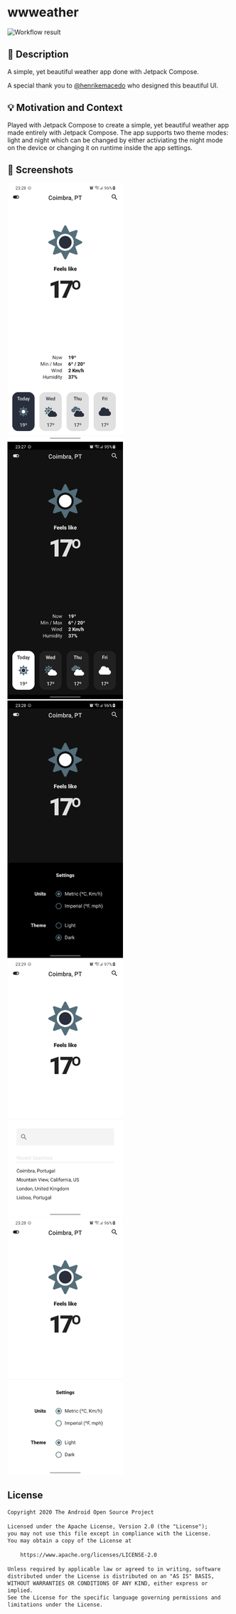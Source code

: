 # wwweather

![Workflow result](https://github.com/cmota/wwweather/workflows/Check/badge.svg)


## :scroll: Description
A simple, yet beautiful weather app done with Jetpack Compose.

A special thank you to [@henrikemacedo](https://twitter.com/henrikemacedo) who designed this beautiful UI.


## :bulb: Motivation and Context
Played with Jetpack Compose to create a simple, yet beautiful weather app made entirely with Jetpack Compose. The app supports two theme modes: light and night which can be changed by either activiating the night mode on the device or changing it on runtime inside the app settings.

## :camera_flash: Screenshots
<img src="/results/screenshot_1.png" width="260">&emsp;
<img src="/results/screenshot_2.png" width="260">&emsp;
<img src="/results/screenshot_3.png" width="260">&emsp;
<img src="/results/screenshot_4.png" width="260">&emsp;
<img src="/results/screenshot_5.png" width="260">

## License
```
Copyright 2020 The Android Open Source Project

Licensed under the Apache License, Version 2.0 (the "License");
you may not use this file except in compliance with the License.
You may obtain a copy of the License at

    https://www.apache.org/licenses/LICENSE-2.0

Unless required by applicable law or agreed to in writing, software
distributed under the License is distributed on an "AS IS" BASIS,
WITHOUT WARRANTIES OR CONDITIONS OF ANY KIND, either express or implied.
See the License for the specific language governing permissions and
limitations under the License.
```